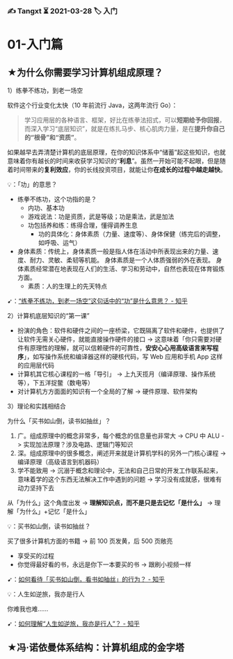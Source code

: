 ### ✍️ Tangxt ⏳ 2021-03-28 🏷️ 入门

# 01-入门篇

## ★为什么你需要学习计算机组成原理？

1）练拳不练功，到老一场空

软件这个行业变化太快（10 年前流行 Java，这两年流行 Go）：

> 学习应用层的各种语言、框架，好比在练拳法招式，可以**短期给予你回报**，而深入学习“底层知识”，就是在练扎马步、核心肌肉力量，是在**提升你自己的“根骨”和“资质”**。

如果越早去弄清楚计算机的底层原理，在你的知识体系中“储蓄”起这些知识，也就意味着你有越长的时间来收获学习知识的“**利息**”。虽然一开始可能不起眼，但是随着时间带来的**复利效应**，你的长线投资项目，就能让你**在成长的过程中越走越快**。

💡：「功」的意思？

- 练拳不练功，这个功指的是？
  - 内功、基本功
  - 游戏说法：功是资质，武是等级；功是乘法，武是加法
  - 功包括养和练：练得合理，懂得调养生息
    - 功的具体化：身体素质（力量、速度等）、身体保健（练完后的调整，如呼吸、运气）
- 身体素质：传统上，身体素质一般是指人体在活动中所表现出来的力量、速度、耐力、灵敏、柔韧等机能。 身体素质是一个人体质强弱的外在表现。 身体素质经常潜在地表现在人们的生活、学习和劳动中，自然也表现在体育锻炼方面。
  - 素质：人的生理上的先天特点

➹：[“练拳不练功，到老一场空”这句话中的“功”是什么意思？ - 知乎](https://www.zhihu.com/question/21652185)

2）计算机底层知识的“第一课”

- 扮演的角色：软件和硬件之间的一座桥梁，它既隔离了软件和硬件，也提供了让软件无需关心硬件，就能直接操作硬件的接口 -> 这意味着「你只需要对硬件有原理性的理解，就可以信赖硬件的可靠性，**安安心心用高级语言来写程序**」，如写操作系统和编译器这样的硬核代码，写 Web 应用和手机 App 这样的应用层代码
- 计算机其它核心课程的一格「导引」 -> 上九天揽月（编译原理、操作系统等），下五洋捉鳖（数电等）
- 对计算机方方面面的知识有一个全局的了解 -> 硬件原理、软件架构

3）理论和实践相结合

为什么「买书如山倒，读书如抽丝」？

1. 广。组成原理中的概念非常多，每个概念的信息量也非常大 -> CPU 中 ALU -> 实现加法原理？涉及电路、逻辑门等知识
2. 深。组成原理中的很多概念，阐述开来就是计算机学科的另外一门核心课程 -> 编译原理（高级语言到机器码）
3. 学不能致用 -> 沉溺于概念和理论中，无法和自己日常的开发工作联系起来，意味着学的这个东西无法解决工作中遇到的问题 -> 学习没有成就感，很难有动力坚持下去

从「为什么」这个角度出发 -> **理解知识点，而不是只是去记忆「是什么」** -> 理解「为什么」+记忆「是什么」

💡：买书如山倒，读书如抽丝？

买了很多计算机方面的书籍 -> 前 100 页发黄，后 500 页敞亮

- 享受买的过程
- 你觉得最好看的书，永远是你下一本要买的书 -> 跟刷小视频一样

➹：[如何看待「买书如山倒，看书如抽丝」的行为？ - 知乎](https://www.zhihu.com/question/26706717)

💡：人生如逆旅，我亦是行人

你难我也难……

➹：[如何理解“人生如逆旅，我亦是行人”？ - 知乎](https://www.zhihu.com/question/292735783)

## ★冯·诺依曼体系结构：计算机组成的金字塔

